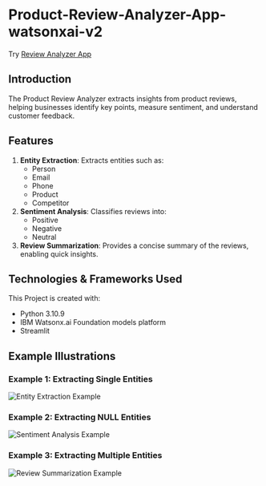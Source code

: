 # Product-Review-Analyzer-App-watsonxai-v2

Try [Review Analyzer App](https://reviews-watson.streamlit.app/)

## Introduction
The Product Review Analyzer extracts insights from product reviews, helping businesses identify key points, measure sentiment, and understand customer feedback.

## Features
1. **Entity Extraction**: Extracts entities such as:
   - Person
   - Email
   - Phone
   - Product
   - Competitor
2. **Sentiment Analysis**: Classifies reviews into:
   - Positive
   - Negative
   - Neutral
3. **Review Summarization**: Provides a concise summary of the reviews, enabling quick insights.

## Technologies & Frameworks Used
This Project is created with:
* Python 3.10.9
* IBM Watsonx.ai Foundation models platform
* Streamlit

## Example Illustrations

### Example 1: Extracting Single Entities
![Entity Extraction Example](https://github.com/amaan-ai/Product-Review-Analyzer-App-watsonxai-v2/tree/main/sample_test_runs/test_run_1.png)

### Example 2: Extracting NULL Entities
![Sentiment Analysis Example](https://github.com/amaan-ai/Product-Review-Analyzer-App-watsonxai-v2/tree/main/sample_test_runs/test_run_2.png)

### Example 3: Extracting Multiple Entities
![Review Summarization Example](https://github.com/amaan-ai/Product-Review-Analyzer-App-watsonxai-v2/tree/main/sample_test_runs/test_run_3.png)
